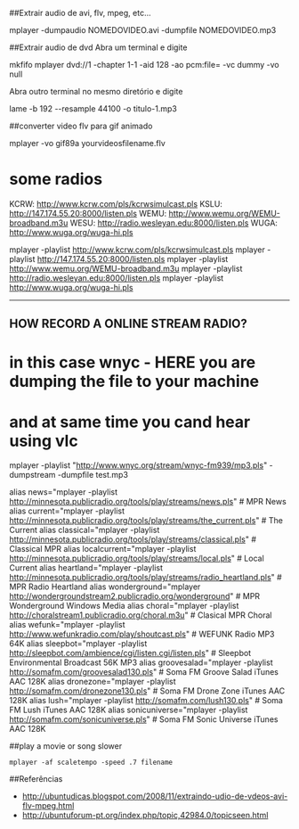 ##Extrair audio de avi, flv, mpeg, etc...

mplayer -dumpaudio NOMEDOVIDEO.avi -dumpfile NOMEDOVIDEO.mp3

##Extrair audio de dvd
Abra um terminal e digite

mkfifo
mplayer dvd://1 -chapter 1-1 -aid 128 -ao pcm:file= -vc dummy -vo null

Abra outro terminal no mesmo diretório e digite

lame -b 192 --resample 44100 -o titulo-1.mp3

##converter video flv para gif animado

mplayer -vo gif89a yourvideosfilename.flv

# some radios
KCRW: http://www.kcrw.com/pls/kcrwsimulcast.pls
KSLU: http://147.174.55.20:8000/listen.pls
WEMU: http://www.wemu.org/WEMU-broadband.m3u
WESU: http://radio.wesleyan.edu:8000/listen.pls
WUGA: http://www.wuga.org/wuga-hi.pls


mplayer -playlist  http://www.kcrw.com/pls/kcrwsimulcast.pls
mplayer -playlist  http://147.174.55.20:8000/listen.pls
mplayer -playlist  http://www.wemu.org/WEMU-broadband.m3u
mplayer -playlist  http://radio.wesleyan.edu:8000/listen.pls
mplayer -playlist  http://www.wuga.org/wuga-hi.pls

--------------------------------------
  HOW RECORD A ONLINE STREAM RADIO?
--------------------------------------

# in this case wnyc - HERE you are dumping the file to your machine
# and at same time you cand hear using vlc
mplayer -playlist "http://www.wnyc.org/stream/wnyc-fm939/mp3.pls" -dumpstream -dumpfile test.mp3

alias news="mplayer -playlist http://minnesota.publicradio.org/tools/play/streams/news.pls" # MPR News
alias current="mplayer -playlist http://minnesota.publicradio.org/tools/play/streams/the_current.pls" # The Current
alias classical="mplayer -playlist http://minnesota.publicradio.org/tools/play/streams/classical.pls" # Classical MPR
alias localcurrent="mplayer -playlist http://minnesota.publicradio.org/tools/play/streams/local.pls" # Local Current
alias heartland="mplayer -playlist http://minnesota.publicradio.org/tools/play/streams/radio_heartland.pls" # MPR Radio Heartland
alias wonderground="mplayer http://wondergroundstream2.publicradio.org/wonderground" # MPR Wonderground Windows Media
alias choral="mplayer -playlist http://choralstream1.publicradio.org/choral.m3u" # Clasical MPR Choral
alias wefunk="mplayer -playlist http://www.wefunkradio.com/play/shoutcast.pls" # WEFUNK Radio MP3 64K
alias sleepbot="mplayer -playlist http://sleepbot.com/ambience/cgi/listen.cgi/listen.pls" # Sleepbot Environmental Broadcast 56K MP3
alias groovesalad="mplayer -playlist http://somafm.com/groovesalad130.pls" # Soma FM Groove Salad iTunes AAC 128K
alias dronezone="mplayer -playlist http://somafm.com/dronezone130.pls" # Soma FM Drone Zone iTunes AAC 128K
alias lush="mplayer -playlist http://somafm.com/lush130.pls" # Soma FM Lush iTunes AAC 128K
alias sonicuniverse="mplayer -playlist http://somafm.com/sonicuniverse.pls" # Soma FM Sonic Universe iTunes AAC 128K

##play a movie or song slower

    mplayer -af scaletempo -speed .7 filename

##Referências
* http://ubuntudicas.blogspot.com/2008/11/extraindo-udio-de-vdeos-avi-flv-mpeg.html
* http://ubuntuforum-pt.org/index.php/topic,42984.0/topicseen.html


